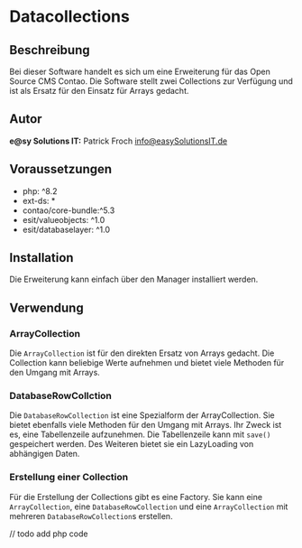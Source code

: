 # Datacollections


## Beschreibung

Bei dieser Software handelt es sich um eine Erweiterung für das Open Source CMS Contao. Die
Software stellt zwei Collections zur Verfügung und ist als Ersatz für den Einsatz für Arrays
gedacht.


## Autor

__e@sy Solutions IT:__ Patrick Froch <info@easySolutionsIT.de>


## Voraussetzungen

- php: ^8.2
- ext-ds: *
- contao/core-bundle:^5.3
- esit/valueobjects: ^1.0
- esit/databaselayer: ^1.0


## Installation

Die Erweiterung kann einfach über den Manager installiert werden.


## Verwendung

### ArrayCollection

Die `ArrayCollection` ist für den direkten Ersatz von Arrays gedacht. Die Collection kann
beliebige Werte aufnehmen und bietet viele Methoden für den Umgang mit Arrays.

### DatabaseRowCollction

Die `DatabaseRowCollection` ist eine Spezialform der ArrayCollection. Sie bietet ebenfalls
viele Methoden für den Umgang mit Arrays. Ihr Zweck ist es, eine Tabellenzeile aufzunehmen.
Die Tabellenzeile kann mit `save()` gespeichert werden. Des Weiteren bietet sie ein LazyLoading
von abhängigen Daten.

### Erstellung einer Collection

Für die Erstellung der Collections gibt es eine Factory. Sie kann eine `ArrayCollection`, eine
`DatabaseRowCollection` und eine `ArrayCollection` mit mehreren `DatabaseRowCollection`s erstellen.

// todo add php code